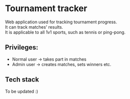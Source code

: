 # Tournament tracker
Web application used for tracking tournament progress.  
It can track matches' results.   
It is applicable to all 1v1 sports, such as tennis or ping-pong.   

## Privileges:  
 - Normal user -> takes part in matches
 - Admin user  -> creates matches, sets winners etc. 

## Tech stack   
To be updated :)
